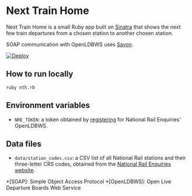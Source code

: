 # Next Train Home

Next Train Home is a small Ruby app built on [Sinatra](http://sinatrarb.com/) that shows the next few train departures from a chosen station to another chosen station.

SOAP communication with OpenLDBWS uses [Savon](http://savonrb.com/).

[![Deploy](https://www.herokucdn.com/deploy/button.svg)](https://heroku.com/deploy)

## How to run locally

`ruby nth.rb`

## Environment variables

* `NRE_TOKEN`: a token obtained by [registering](http://realtime.nationalrail.co.uk/OpenLDBWSRegistration/) for National Rail Enquiries' OpenLDBWS.

## Data files

* `data/station_codes.csv`: a CSV list of all National Rail stations and their three-letter CRS codes, obtained from the [National Rail Enquiries website](http://www.nationalrail.co.uk/stations_destinations/48541.aspx).

*[SOAP]: Simple Object Access Protocol
*[OpenLDBWS]: Open Live Departure Boards Web Service
